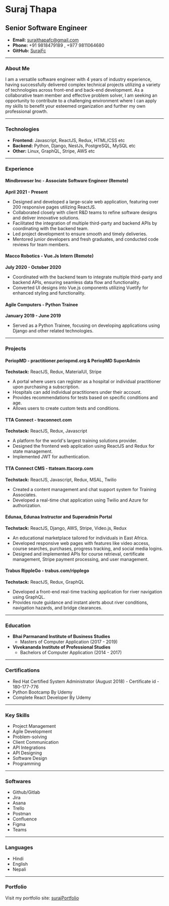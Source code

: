 # Suraj Thapa  
## Senior Software Engineer  

- **Email:** surajthapafc@gmail.com  
- **Phone:** +91 9818479189 , +977 9811064680
- **GitHub:** [SurajFc](https://github.com/SurajFc)  

---

### About Me  
I am a versatile software engineer with 4 years of industry experience, having successfully delivered complex technical projects utilizing a variety of technologies across front-end and back-end development. As a collaborative team member and effective problem solver, I am seeking an opportunity to contribute to a challenging environment where I can apply my skills to benefit your esteemed organization and further my own professional growth.

---

### Technologies  
- **Frontend:** Javascript, ReactJS, Redux, HTML/CSS etc
- **Backend:** Python, Django, NestJs, PostgreSQL, MySQL etc  
- **Other:** Linux, GraphQL, Stripe, AWS etc

---

### Experience  

#### **Mindbrowser Inc - Associate Software Engineer (Remote)**  
**April 2021 - Present**  
- Designed and developed a large-scale web application, featuring over 200 responsive pages utilizing ReactJS.  
- Collaborated closely with client R&D teams to refine software designs and deliver innovative solutions.  
- Facilitated the integration of multiple third-party and backend APIs by coordinating with the backend team.  
- Led project development to ensure smooth and timely deliveries.  
- Mentored junior developers and fresh graduates, and conducted code reviews for team members.  

#### **Macco Robotics - Vue.Js Intern (Remote)**  
**July 2020 - October 2020**  
- Coordinated with the backend team to integrate multiple third-party and backend APIs, ensuring seamless data flow and functionality.  
- Converted UI designs into Vue.js components utilizing Vuetify for enhanced styling and functionality.  

#### **Agile Computers - Python Trainee**  
**January 2019 - June 2019**  
- Served as a Python Trainee, focusing on developing applications using Django and other related technologies.  

---

### Projects  

#### **PeriopMD - practitioner.periopmd.org & PeriopMD SuperAdmin**  
**Techstack:** ReactJS, Redux, MaterialUI, Stripe  
- A portal where users can register as a hospital or individual practitioner upon purchasing a subscription.  
- Hospitals can add individual practitioners under their account.  
- Provides recommendations for tests based on specific conditions and age.  
- Allows users to create custom tests and conditions.  

#### **TTA Connect - traconnect.com**  
**Techstack:** ReactJS, Redux, Javascript  
- A platform for the world's largest training solutions provider.  
- Designed the frontend web application using ReactJS and Redux for state management.  
- Implemented JWT for authentication.  

#### **TTA Connect CMS - ttateam.ttacorp.com**  
**Techstack:** ReactJS, Javascript, Redux, MSAL, Twilio  
- Created a content management and chat support system for Training Associates.  
- Developed a real-time chat application using Twilio and Azure for authorization.  

#### **Edunaa, Edunaa Instructor and Superadmin Portal**  
**Techstack:** ReactJS, Django, AWS, Stripe, Video.js, Redux  
- An educational marketplace tailored for individuals in East Africa.  
- Developed responsive web pages with features like video access, course searches, purchases, progress tracking, and social media logins.  
- Designed and implemented APIs for course retrieval, certificate management, Stripe payment processing, and user management.  

#### **Trabus RippleGo - trabus.com/ripplego**  
**Techstack:** ReactJS, Redux, GraphQL  
- Developed a front-end real-time tracking application for river navigation using GraphQL.  
- Provides route guidance and instant alerts about river conditions, navigation hazards, and bridge clearances.  

---

### Education  
- **Bhai Parmanand Institute of Business Studies**  
  - Masters of Computer Application (2017 - 2019)  
- **Vivekananda Institute of Professional Studies**  
  - Bachelors of Computer Application (2014 - 2017)  

---

### Certifications  
- Red Hat Certified System Administrator (August 2018) - Certificate id - 180-177-776  
- Python Bootcamp By Udemy  
- Complete React Developer By Udemy  

---

### Key Skills  
- Project Management  
- Agile Development  
- Problem-solving  
- Client Communication  
- API Integrations  
- API Designing  
- Software Design  
- Programming  

---

### Softwares  
- Github/Gitlab  
- Jira  
- Asana  
- Trello  
- Postman  
- Confluence  
- Figma  
- Teams  

---

### Languages  
- Hindi  
- English  
- Nepali  

---

### Portfolio  
Visit my portfolio site: [surajPortfolio](https://surajfc.github.io/surajPortfolio/)  

